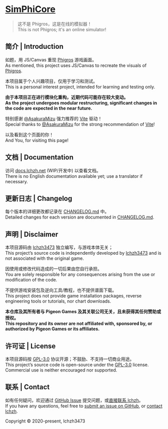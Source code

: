 # <!-- prettier-ignore -->[SimPhiCore](https://lchz&#104;3473.github.io/sim-phi/index)

> 这不是 Phi&#103;ros，这是在线的模拟器！  
> This is not Phi&#103;ros; it's an online simulator!

## 简介 | Introduction

如题，用 JS/Canvas 重现 [Phi&#103;ros](https://www.taptap.com/app/165287) 游戏画面。  
As mentioned, this project uses JS/Canvas to recreate the visuals of [Phi&#103;ros](https://www.taptap.com/app/165287).

本项目属于个人兴趣项目，仅用于学习和测试。  
This is a personal interest project, intended for learning and testing only.

**由于本项目正在进行模块化重构，近期代码可能存在较大变动。**  
**As the project undergoes modular restructuring, significant changes in the code are expected in the near future.**

特别感谢 [@AsakuraMizu](https://github.com/AsakuraMizu) 强力推荐的 [Vite](https://vitejs.dev) 驱动！  
Special thanks to [@AsakuraMizu](https://github.com/AsakuraMizu) for the strong recommendation of [Vite](https://vitejs.dev)!

以及看到这个页面的你！  
And You, for visiting this page!

## 文档 | Documentation

访问 <!-- prettier-ignore -->[docs.lchz&#104;.net](https://docs.lchz&#104;.net/project/sim-phi-core) (WIP/开发中) 以查看文档。  
There is no English documentation available yet; use a translator if necessary.

## 更新日志 | Changelog

每个版本的详细更改都记录在 [CHANGELOG.md](CHANGELOG.md) 中。  
Detailed changes for each version are documented in [CHANGELOG.md](CHANGELOG.md).

## 声明 | Disclaimer

本项目源码由 [lchz&#104;3473](https://github.com/lchz&#104;3473) 独立编写，与游戏本体无关；  
This project’s source code is independently developed by [lchz&#104;3473](https://github.com/lchz&#104;3473) and is not associated with the original game.

因使用或修改代码造成的一切后果由您自行承担。  
You are solely responsible for any consequences arising from the use or modification of the code.

不提供游戏安装包及逆向工具/教程，也不提供谱面下载。  
This project does not provide game installation packages, reverse engineering tools or tutorials, nor chart downloads.

**本仓库及其所有者与 Pigeon Games 及其关联公司无关，且未获得其任何赞助或授权。**  
**This repository and its owner are not affiliated with, sponsored by, or authorized by Pigeon Games or its affiliates.**

## 许可证 | License

本项目源码按 [GPL-3.0](LICENSE.txt) 协议开源；不鼓励、不支持一切商业用途。  
This project’s source code is open-source under the [GPL-3.0](LICENSE.txt) license.  
Commercial use is neither encouraged nor supported.

## 联系 | Contact

如有任何疑问，欢迎通过 [GitHub Issue](../../issues) 提交问题，或[直接联系 lchz&#104;](mailto:lchz%683%3473@163.com?subject=[GitHub]lchz%683%3473/sim-phi)。  
If you have any questions, feel free to [submit an issue on GitHub](../../issues), or [contact lchz&#104;](mailto:lchz%683%3473@163.com?subject=[GitHub]lchz%683%3473/sim-phi).

Copyright &copy; 2020-present, lchz&#104;3473

